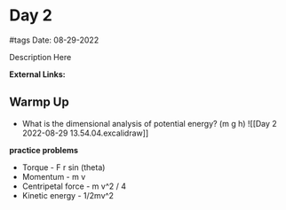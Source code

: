 # Day 2
#tags
Date: 08-29-2022

Description Here

**External Links:**


## Warmp Up
* What is the dimensional analysis of potential energy? (m g h)
![[Day 2 2022-08-29 13.54.04.excalidraw]]

**practice problems**
* Torque - F r sin (theta)
* Momentum - m v
* Centripetal force - m v^2 / 4
* Kinetic energy - 1/2mv^2